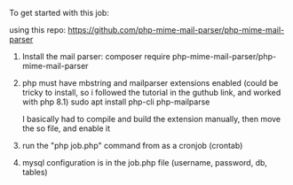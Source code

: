 To get started with this job:

using this repo: https://github.com/php-mime-mail-parser/php-mime-mail-parser

1. Install the mail parser: composer require php-mime-mail-parser/php-mime-mail-parser

2. php must have mbstring and mailparser extensions enabled (could be tricky to install, so i followed the tutorial in the guthub link, and worked with php 8.1)
    sudo apt install php-cli php-mailparse

    I basically had to compile and build the extension manually, then move the so file, and enable it


3. run the "php job.php" command from as a cronjob (crontab)

4. mysql configuration is in the job.php file (username, password, db, tables)